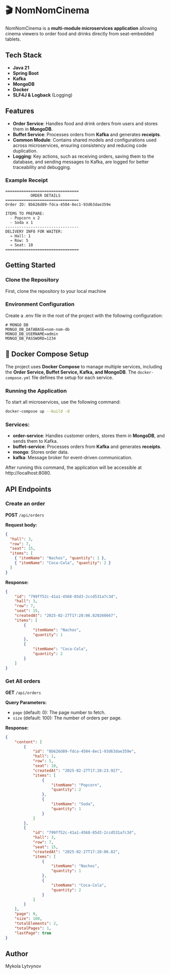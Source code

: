 # 🎬 NomNomCinema

NomNomCinema is a **multi-module microservices application** allowing cinema viewers to order food and drinks directly from seat-embedded tablets.

## Tech Stack
- **Java 21**
- **Spring Boot**
- **Kafka**
- **MongoDB**
- **Docker**
- **SLF4J & Logback** (Logging)

## Features
- **Order Service**: Handles food and drink orders from users and stores them in **MongoDB**.
- **Buffet Service**: Processes orders from **Kafka** and generates **receipts**.
- **Common Module**: Contains shared models and configurations used across microservices, ensuring consistency and reducing code duplication.
- **Logging**: Key actions, such as receiving orders, saving them to the database, and sending messages to Kafka, are logged for better traceability and debugging.

### Example Receipt
```
================================
           ORDER DETAILS         
================================
Order ID: 8b626d89-fdca-4504-8ec1-93d63dae359e

ITEMS TO PREPARE:
  - Popcorn x 2
  - Soda x 1
--------------------------------
DELIVERY INFO FOR WAITER:
  → Hall: 1
  → Row: 5
  → Seat: 10
================================
```

## Getting Started

### Clone the Repository

First, clone the repository to your local machine

### Environment Configuration
Create a .env file in the root of the project with the following configuration:

```
# MONGO DB
MONGO_DB_DATABASE=nom-nom-db
MONGO_DB_USERNAME=admin
MONGO_DB_PASSWORD=1234
```

## 🐳 Docker Compose Setup

The project uses **Docker Compose** to manage multiple services, including the **Order Service, Buffet Service, Kafka, and MongoDB**. The `docker-compose.yml` file defines the setup for each service.

### Running the Application

To start all microservices, use the following command:

```bash
docker-compose up --build -d
```

### Services:
- **order-service**: Handles customer orders, stores them in **MongoDB**, and sends them to Kafka.
- **buffet-service**: Processes orders from **Kafka** and generates **receipts**.
- **mongo**: Stores order data.
- **kafka**: Message broker for event-driven communication.

After running this command, the application will be accessible at http://localhost:8080.

## API Endpoints

### Create an order

**POST** `/api/orders`

**Request body:**

```json
{
  "hall": 3,
  "row": 7,
  "seat": 15,
  "items": [
    { "itemName": "Nachos", "quantity": 1 },
    { "itemName": "Coca-Cola", "quantity": 2 }
  ]
}
```

**Response:**

```json
{
    "id": "799ff52c-41a1-4568-85d3-2ccd531a7c3d",
    "hall": 3,
    "row": 7,
    "seat": 15,
    "createdAt": "2025-02-27T17:28:06.820268667",
    "items": [
        {
            "itemName": "Nachos",
            "quantity": 1
        },
        {
            "itemName": "Coca-Cola",
            "quantity": 2
        }
    ]
}
```

### Get All orders

**GET** `/api/orders`

**Query Parameters:**
- `page` (default: 0): The page number to fetch.
- `size` (default: 100): The number of orders per page.

**Response:**

```json
{
    "content": [
        {
            "id": "8b626d89-fdca-4504-8ec1-93d63dae359e",
            "hall": 1,
            "row": 5,
            "seat": 10,
            "createdAt": "2025-02-27T17:28:23.927",
            "items": [
                {
                    "itemName": "Popcorn",
                    "quantity": 2
                },
                {
                    "itemName": "Soda",
                    "quantity": 1
                }
            ]
        },
        {
            "id": "799ff52c-41a1-4568-85d3-2ccd531a7c3d",
            "hall": 3,
            "row": 7,
            "seat": 15,
            "createdAt": "2025-02-27T17:28:06.82",
            "items": [
                {
                    "itemName": "Nachos",
                    "quantity": 1
                },
                {
                    "itemName": "Coca-Cola",
                    "quantity": 2
                }
            ]
        }
    ],
    "page": 0,
    "size": 100,
    "totalElements": 2,
    "totalPages": 1,
    "lastPage": true
}
```


## Author

Mykola Lytvynov

